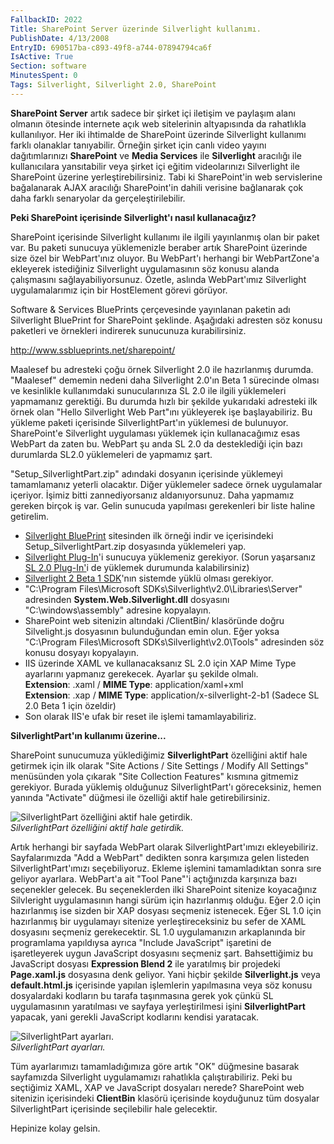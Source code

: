 ```yaml
---
FallbackID: 2022
Title: SharePoint Server üzerinde Silverlight kullanımı.
PublishDate: 4/13/2008
EntryID: 690517ba-c893-49f8-a744-07894794ca6f
IsActive: True
Section: software
MinutesSpent: 0
Tags: Silverlight, Silverlight 2.0, SharePoint
---
```

**SharePoint Server** artık sadece bir şirket içi iletişim ve paylaşım
alanı olmanın ötesinde internete açık web sitelerinin altyapısında da
rahatlıkla kullanılıyor. Her iki ihtimalde de SharePoint üzerinde
Silverlight kullanımı farklı olanaklar tanıyabilir. Örneğin şirket için
canlı video yayını dağıtımlarınızı **SharePoint** ve **Media Services**
ile **Silverlight** aracılığı ile kullanıcılara yansıtabilir veya şirket
içi eğitim videolarınızı Silverlight ile SharePoint üzerine
yerleştirebilirsiniz. Tabi ki SharePoint'in web servislerine bağalanarak
AJAX aracılığı SharePoint'in dahili verisine bağlanarak çok daha farklı
senaryolar da gerçeleştirilebilir.

**Peki SharePoint içerisinde Silverlight'ı nasıl kullanacağız?**

SharePoint içerisinde Silverlight kullanımı ile ilgili yayınlanmış olan
bir paket var. Bu paketi sunucuya yüklemenizle beraber artık SharePoint
üzerinde size özel bir WebPart'ınız oluyor. Bu WebPart'ı herhangi bir
WebPartZone'a ekleyerek istediğiniz Silverlight uygulamasının söz konusu
alanda çalışmasını sağlayabiliyorsunuz. Özetle, aslında WebPart'ımız
Silverlight uygulamalarımız için bir HostElement görevi görüyor.

Software & Services BluePrints çerçevesinde yayınlanan paketin adı
Silverlight BluePrint for SharePoint şeklinde. Aşağıdaki adresten söz
konusu paketleri ve örnekleri indirerek sunucunuza kurabilirsiniz.

<http://www.ssblueprints.net/sharepoint/>

Maalesef bu adresteki çoğu örnek Silverlight 2.0 ile hazırlanmış
durumda. "Maalesef" dememin nedeni daha Silverlight 2.0'ın Beta 1
sürecinde olması ve kesinlikle kullanımdaki sunucularınıza SL 2.0 ile
ilgili yüklemeleri yapmamanız gerektiği. Bu durumda hızlı bir şekilde
yukarıdaki adresteki ilk örnek olan "Hello Silverlight Web Part"ını
yükleyerek işe başlayabiliriz. Bu yükleme paketi içerisinde
SilverlightPart'ın yüklemesi de bulunuyor. SharePoint'e Silverlight
uygulaması yüklemek için kullanacağımız esas WebPart da zaten bu.
WebPart şu anda SL 2.0 da desteklediği için bazı durumlarda SL2.0
yüklemeleri de yapmamız şart.

"Setup\_SilverlightPart.zip" adındaki dosyanın içerisinde yüklemeyi
tamamlamanız yeterli olacaktır. Diğer yüklemeler sadece örnek
uygulamalar içeriyor. İşimiz bitti zannediyorsanız aldanıyorsunuz. Daha
yapmamız gereken birçok iş var. Gelin sunucuda yapılması gerekenleri bir
liste haline getirelim.

-   [Silverlight BluePrint](http://www.ssblueprints.net/sharepoint/)
    sitesinden ilk örneği indir ve içerisindeki
    Setup\_SilverlightPart.zip dosyasında yüklemeleri yap.
-   [Silverlight
    Plug-In](http://www.microsoft.com/silverlight/resources/install.aspx)'i
    sunucuya yüklemeniz gerekiyor. (Sorun yaşarsanız [SL 2.0
    Plug-In'](http://www.microsoft.com/silverlight/resources/installationFiles.aspx?v=2.0)i
    de yüklemek durumunda kalabilirsiniz)
-   [Silverlight 2 Beta 1
    SDK](http://www.microsoft.com/downloads/info.aspx?na=90&p=&SrcDisplayLang=en&SrcCategoryId=&SrcFamilyId=4e03409a-77f3-413f-b108-1243c243c4fe&u=http://download.microsoft.com/download/4/1/b/41b00352-1a7f-48bb-be51-b9cef025ca11/silverlight_sdk.exe)'nın
    sistemde yüklü olması gerekiyor.
-   "C:\\Program Files\\Microsoft
    SDKs\\Silverlight\\v2.0\\Libraries\\Server" adresinden
    **System.Web.Silverlight.dll** dosyasını "C:\\windows\\assembly"
    adresine kopyalayın.
-   SharePoint web sitenizin altındaki /ClientBin/ klasöründe doğru
    Silvelight.js dosyasının bulunduğundan emin olun. Eğer yoksa
    "C:\\Program Files\\Microsoft SDKs\\Silverlight\\v2.0\\Tools"
    adresinden söz konusu dosyayı kopyalayın.
-   IIS üzerinde XAML ve kullanacaksanız SL 2.0 için XAP Mime Type
    ayarlarını yapmanız gerekecek. Ayarlar şu şekilde olmalı.\
     **Extension**: .xaml / **MIME Type**: application/xaml+xml\
     **Extension**: .xap / **MIME Type**: application/x-silverlight-2-b1
    (Sadece SL 2.0 Beta 1 için özeldir)
-   Son olarak IIS'e ufak bir reset ile işlemi tamamlayabiliriz.

**SilverlightPart'ın kullanımı üzerine...**

SharePoint sunucumuza yüklediğimiz **SilverlightPart** özelliğini aktif
hale getirmek için ilk olarak "Site Actions / Site Settings / Modify All
Settings" menüsünden yola çıkarak "Site Collection Features" kısmına
gitmemiz gerekiyor. Burada yüklemiş olduğunuz SilverlightPart'ı
göreceksiniz, hemen yanında "Activate" düğmesi ile özelliği aktif hale
getirebilirsiniz.

![SilverlightPart özelliğini aktif hale
getirdik.](http://cdn.daron.yondem.com/assets/2022/12042008_1.png)\
*SilverlightPart özelliğini aktif hale getirdik.*

Artık herhangi bir sayfada WebPart olarak SilverlightPart'ımızı
ekleyebiliriz. Sayfalarımızda "Add a WebPart" dedikten sonra karşımıza
gelen listeden SilverlightPart'ımızı seçebiliyoruz. Ekleme işlemini
tamamladıktan sonra sıre geliyor ayarlara. WebPart'a ait "Tool Pane"'i
açtığınızda karşınıza bazı seçenekler gelecek. Bu seçeneklerden ilki
SharePoint sitenize koyacağınız Silvleright uygulamasının hangi sürüm
için hazırlanmış olduğu. Eğer 2.0 için hazırlanmış ise sizden bir XAP
dosyası seçmeniz istenecek. Eğer SL 1.0 için hazırlanmış bir uygulamayı
sitenize yerleştireceksiniz bu sefer de XAML dosyasını seçmeniz
gerekecektir. SL 1.0 uygulamanızın arkaplanında bir programlama
yapıldıysa ayrıca "Include JavaScript" işaretini de işaretleyerek uygun
JavaScript dosyasını seçmeniz şart. Bahsettiğimiz bu JavaScript dosyası
**Expression Blend 2** ile yaratılmış bir projedeki **Page.xaml.js**
dosyasına denk geliyor. Yani hiçbir şekilde **Silverlight.js** veya
**default.html.js** içerisinde yapılan işlemlerin yapılmasına veya söz
konusu dosyalardaki kodların bu tarafa taşınmasına gerek yok çünkü SL
uygulamasının yaratılması ve sayfaya yerleştirilmesi işini
**SilverlightPart** yapacak, yani gerekli JavaScript kodlarını kendisi
yaratacak.

![SilverlightPart
ayarları.](http://cdn.daron.yondem.com/assets/2022/12042008_2.png)\
*SilverlightPart ayarları.*

Tüm ayarlarımızı tamamladığımıza göre artık "OK" düğmesine basarak
sayfamızda Silverlight uygulamamızı rahatlıkla çalıştırabiliriz. Peki bu
seçtiğimiz XAML, XAP ve JavaScript dosyaları nerede? SharePoint web
sitenizin içerisindeki **ClientBin** klasörü içerisinde koyduğunuz tüm
dosyalar SilverlightPart içerisinde seçilebilir hale gelecektir.

Hepinize kolay gelsin.


